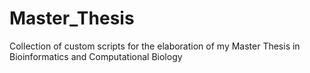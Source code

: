 # Master_Thesis
Collection of custom scripts for the elaboration of my Master Thesis in Bioinformatics and Computational Biology
